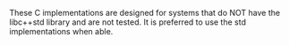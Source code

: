 These C implementations are designed for systems that do NOT have the libc++std library and are not tested. It is preferred to use the std implementations when able.
